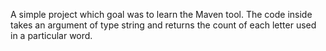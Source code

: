 A simple project which goal was to learn the Maven tool. The code inside takes an argument of type string and returns the count of each letter used in a particular word.
